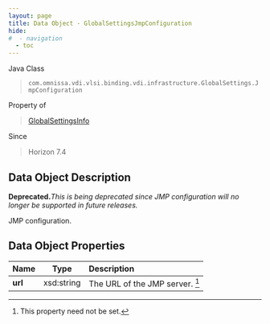 ```yaml
---
layout: page
title: Data Object - GlobalSettingsJmpConfiguration
hide:
#  - navigation
  - toc
---
```






Java Class
> `com.omnissa.vdi.vlsi.binding.vdi.infrastructure.GlobalSettings.JmpConfiguration`

Property of
> [GlobalSettingsInfo](vdi.infrastructure.GlobalSettings.GlobalSettingsInfo.md#field_detail)

Since
> Horizon 7.4


## Data Object Description

**Deprecated.**_This is being deprecated since JMP configuration will no longer be supported in future releases._

JMP configuration.

## Data Object Properties

 Name | Type | Description
:---|:---:|:---
**url**|  xsd:string|  The URL of the JMP server. [^1]
 


 


[^1]: This property need not be set.
